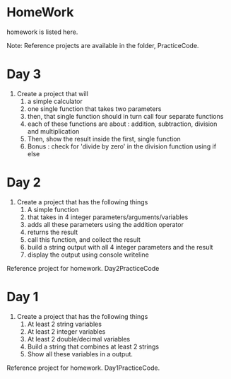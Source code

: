 # HomeWork

homework is listed here.

Note: Reference projects are available in the folder, PracticeCode.

# Day 3 

1. Create a project that will
    1. a simple calculator
    1. one single function that takes two parameters
    1. then, that single function should in turn call four separate functions
    1. each of these functions are about : addition, subtraction, division and multiplication
    1. Then, show the result inside the first, single function
    1. Bonus : check for 'divide by zero' in the division function using if else

# Day 2

1. Create a project that has the following things
    1. A simple function
    1. that takes in 4 integer parameters/arguments/variables
    1. adds all these parameters using the addition operator
    1. returns the result
    1. call this function, and collect the result
    1. build a string output with all 4 integer parameters and the result
    1. display the output using console writeline

Reference project for homework. Day2PracticeCode

# Day 1 

1. Create a project that has the following things
    1. At least 2 string variables
    1. At least 2 integer variables
    1. At least 2 double/decimal variables
    1. Build a string that combines at least 2 strings
    1. Show all these variables in a output.

Reference project for homework. Day1PracticeCode.